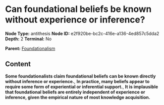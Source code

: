 # Can foundational beliefs be known without experience or inference?

**Node Type:** antithesis
**Node ID:** e2f920be-bc2c-416e-a136-4ed857c5dda2
**Depth:** 2
**Terminal:** No

**Parent:** [Foundationalism](foundationalism.md)

## Content

**Some foundationalists claim foundational beliefs can be known directly without inference or experience.**, **In practice, many beliefs appear to require some form of experiential or inferential support.**, **It is implausible that foundational beliefs are entirely independent of experience or inference, given the empirical nature of most knowledge acquisition.**
